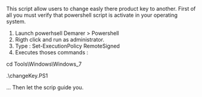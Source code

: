 This script allow users to change easly there product key to another.
First of all you must verify that powershell script is activate in your operating system.

1. Launch powerhsell Demarer > Powershell
2. Rigth click and run as administrator.
3. Type : Set-ExecutionPolicy RemoteSigned
4. Executes thoses commands :

cd Tools\Windows\Windows_7

.\changeKey.PS1

... Then let the scrip guide you.

